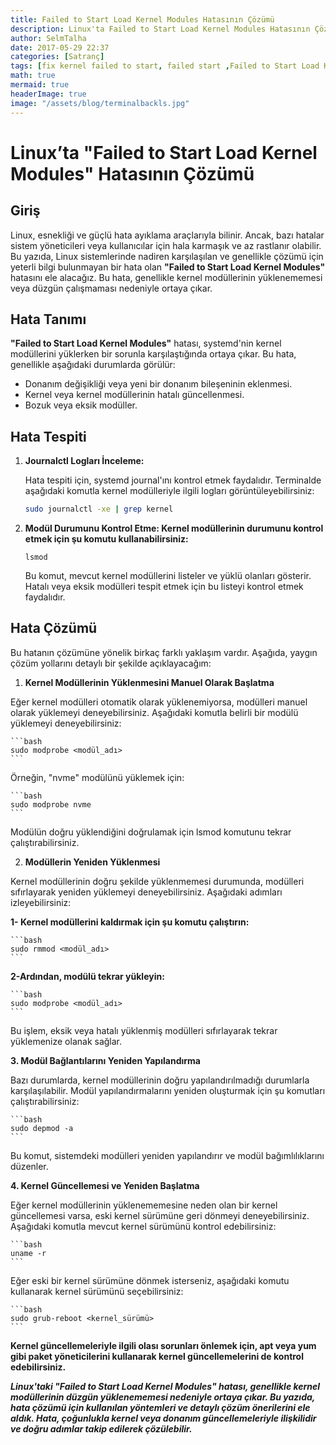 ```yaml
---
title: Failed to Start Load Kernel Modules Hatasının Çözümü
description: Linux'ta Failed to Start Load Kernel Modules Hatasının Çözümü
author: SelmTalha
date: 2017-05-29 22:37 
categories: [Satranç]
tags: [fix kernel failed to start, failed start ,Failed to Start Load Kernel Modules, kernel modules ]
math: true
mermaid: true
headerImage: true
image: "/assets/blog/terminalbackls.jpg"
---
```


# Linux’ta "Failed to Start Load Kernel Modules" Hatasının Çözümü

## Giriş

Linux, esnekliği ve güçlü hata ayıklama araçlarıyla bilinir. Ancak, bazı hatalar sistem yöneticileri veya kullanıcılar için hala karmaşık ve az rastlanır olabilir. Bu yazıda, Linux sistemlerinde nadiren karşılaşılan ve genellikle çözümü için yeterli bilgi bulunmayan bir hata olan **"Failed to Start Load Kernel Modules"** hatasını ele alacağız. Bu hata, genellikle kernel modüllerinin yüklenememesi veya düzgün çalışmaması nedeniyle ortaya çıkar.

## Hata Tanımı

**"Failed to Start Load Kernel Modules"** hatası, systemd'nin kernel modüllerini yüklerken bir sorunla karşılaştığında ortaya çıkar. Bu hata, genellikle aşağıdaki durumlarda görülür:

- Donanım değişikliği veya yeni bir donanım bileşeninin eklenmesi.
- Kernel veya kernel modüllerinin hatalı güncellenmesi.
- Bozuk veya eksik modüller.

## Hata Tespiti

1. **Journalctl Logları İnceleme:**

   Hata tespiti için, systemd journal'ını kontrol etmek faydalıdır. Terminalde aşağıdaki komutla kernel modülleriyle ilgili logları görüntüleyebilirsiniz:

    ```bash
   sudo journalctl -xe | grep kernel
   ```
2. **Modül Durumunu Kontrol Etme: Kernel modüllerinin durumunu kontrol etmek için şu komutu kullanabilirsiniz:**

    ```
    lsmod
    ```
    Bu komut, mevcut kernel modüllerini listeler ve yüklü olanları gösterir. Hatalı veya eksik modülleri tespit etmek için bu listeyi kontrol etmek faydalıdır.

## Hata Çözümü

Bu hatanın çözümüne yönelik birkaç farklı yaklaşım vardır. Aşağıda, yaygın çözüm yollarını detaylı bir şekilde açıklayacağım:

1. **Kernel Modüllerinin Yüklenmesini Manuel Olarak Başlatma**

Eğer kernel modülleri otomatik olarak yüklenemiyorsa, modülleri manuel olarak yüklemeyi deneyebilirsiniz. Aşağıdaki komutla belirli bir modülü yüklemeyi deneyebilirsiniz:

    ```bash
    sudo modprobe <modül_adı>
    ```

Örneğin, "nvme" modülünü yüklemek için:

    ```bash
    sudo modprobe nvme
    ```

Modülün doğru yüklendiğini doğrulamak için lsmod komutunu tekrar çalıştırabilirsiniz.

2. **Modüllerin Yeniden Yüklenmesi**

Kernel modüllerinin doğru şekilde yüklenmemesi durumunda, modülleri sıfırlayarak yeniden yüklemeyi deneyebilirsiniz. Aşağıdaki adımları izleyebilirsiniz:

**1- Kernel modüllerini kaldırmak için şu komutu çalıştırın:**

    ```bash
    sudo rmmod <modül_adı>
    ```

**2-Ardından, modülü tekrar yükleyin:**

    ```bash
    sudo modprobe <modül_adı>
    ```

Bu işlem, eksik veya hatalı yüklenmiş modülleri sıfırlayarak tekrar yüklemenize olanak sağlar.

**3. Modül Bağlantılarını Yeniden Yapılandırma**

Bazı durumlarda, kernel modüllerinin doğru yapılandırılmadığı durumlarla karşılaşılabilir. Modül yapılandırmalarını yeniden oluşturmak için şu komutları çalıştırabilirsiniz:

    ```bash
    sudo depmod -a
    ```

Bu komut, sistemdeki modülleri yeniden yapılandırır ve modül bağımlılıklarını düzenler.

**4. Kernel Güncellemesi ve Yeniden Başlatma**

Eğer kernel modüllerinin yüklenememesine neden olan bir kernel güncellemesi varsa, eski kernel sürümüne geri dönmeyi deneyebilirsiniz. Aşağıdaki komutla mevcut kernel sürümünü kontrol edebilirsiniz:

    ```bash
    uname -r
    ```

Eğer eski bir kernel sürümüne dönmek isterseniz, aşağıdaki komutu kullanarak kernel sürümünü seçebilirsiniz:

    ```bash
    sudo grub-reboot <kernel_sürümü>
    ```

****Kernel güncellemeleriyle ilgili olası sorunları önlemek için, apt veya yum gibi paket yöneticilerini kullanarak kernel güncellemelerini de kontrol edebilirsiniz.****

***Linux'taki "Failed to Start Load Kernel Modules" hatası, genellikle kernel modüllerinin düzgün yüklenememesi nedeniyle ortaya çıkar. Bu yazıda, hata çözümü için kullanılan yöntemleri ve detaylı çözüm önerilerini ele aldık. Hata, çoğunlukla kernel veya donanım güncellemeleriyle ilişkilidir ve doğru adımlar takip edilerek çözülebilir.***
